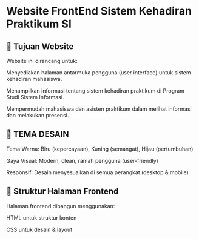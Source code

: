 # Website FrontEnd Sistem Kehadiran Praktikum SI

## 📌 Tujuan Website
Website ini dirancang untuk:

Menyediakan halaman antarmuka pengguna (user interface) untuk sistem kehadiran mahasiswa.

Menampilkan informasi tentang sistem kehadiran praktikum di Program Studi Sistem Informasi.

Mempermudah mahasiswa dan asisten praktikum dalam melihat informasi dan melakukan presensi.

## 🎨 TEMA DESAIN
Tema Warna: Biru (kepercayaan), Kuning (semangat), Hijau (pertumbuhan)

Gaya Visual: Modern, clean, ramah pengguna (user-friendly)

Responsif: Desain menyesuaikan di semua perangkat (desktop & mobile)

## 🧱 Struktur Halaman Frontend
Halaman frontend dibangun menggunakan:

HTML untuk struktur konten

CSS untuk desain & layout
